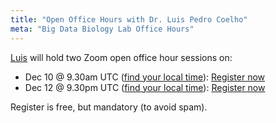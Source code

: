 ```yaml
---
title: "Open Office Hours with Dr. Luis Pedro Coelho"
meta: "Big Data Biology Lab Office Hours"
---
```


[Luis](/people/luis_pedro_coelho) will hold two Zoom open office hour sessions on:

- Dec 10 @ 9.30am UTC ([find your local time](https://everytimezone.com/s/af68ee61)): [Register now](https://qut.zoom.us/meeting/register/tZYpduitqjwtGdZydsw8CieA_UNn_5oDeaLB)
- Dec 12 @ 9.30pm UTC ([find your local time](https://everytimezone.com/s/d4dac6a1)): [Register now](https://qut.zoom.us/meeting/register/tZwof-mrpzMvHNe7ljcCtSidpzoxkZMGjO2E)

Register is free, but mandatory (to avoid spam).
